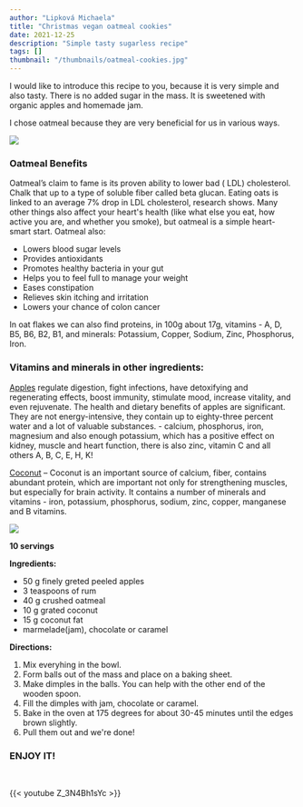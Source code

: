 ```yaml
---
author: "Lipková Michaela"
title: "Christmas vegan oatmeal cookies"
date: 2021-12-25
description: "Simple tasty sugarless recipe"
tags: []
thumbnail: "/thumbnails/oatmeal-cookies.jpg"
---
```

I would like to introduce this recipe to you, because it is very simple and also tasty. There is no added sugar in the mass. It is sweetened with organic apples and homemade jam.

I chose oatmeal because they are very beneficial for us in various ways.

![](/images/oatmeal-cookies/oatmeal.png#center)

### Oatmeal Benefits
Oatmeal’s claim to fame is its proven ability to lower bad ( LDL) cholesterol. Chalk that up to a type of soluble fiber called beta glucan. Eating oats is linked to an average 7% drop in LDL cholesterol, research shows. Many other things also affect your heart's health (like what else you eat, how active you are, and whether you smoke), but oatmeal is a simple heart-smart start. Oatmeal also:
- Lowers blood sugar levels 
- Provides antioxidants  
- Promotes healthy bacteria in your gut  
- Helps you to feel full to manage your weight  
- Eases constipation  
- Relieves skin itching and irritation  
- Lowers your chance of colon cancer 

In oat flakes we can also find proteins, in 100g about 17g, vitamins - A, D, B5, B6, B2, B1, and minerals: Potassium, Copper, Sodium, Zinc, Phosphorus, Iron.

### Vitamins and minerals in other ingredients:
<u>Apples</u> regulate digestion, fight infections, have detoxifying and regenerating effects, boost immunity, stimulate mood, increase vitality, and even rejuvenate. The health and dietary benefits of apples are significant. They are not energy-intensive, they contain up to eighty-three percent water and a lot of valuable substances. - calcium, phosphorus, iron, magnesium and also enough potassium, which has a positive effect on kidney, muscle and heart function, there is also zinc, vitamin C and all others A, B, C, E, H, K!

<u>Coconut</u> – Coconut is an important source of calcium, fiber, contains abundant protein, which are important not only for strengthening muscles, but especially for brain activity. It contains a number of minerals and vitamins - iron, potassium, phosphorus, sodium, zinc, copper, manganese and B vitamins.

![](/images/oatmeal-cookies/baked.png#center)

**10 servings**

**Ingredients:**
- 50 g finely greted peeled apples
- 3 teaspoons of rum
- 40 g crushed oatmeal
- 10 g grated coconut
- 15 g coconut fat
- marmelade(jam), chocolate or caramel

**Directions:**
1. Mix everyhing in the bowl.
2. Form balls out of the mass and place on a baking sheet.
3. Make dimples in the balls. You can help with the other end of the wooden spoon.
4. Fill the dimples with jam, chocolate or caramel.
5. Bake in the oven at 175 degrees for about 30-45 minutes until the edges brown slightly.
6. Pull them out and we're done!

### ENJOY IT!

<br/>

{{< youtube Z_3N4Bh1sYc >}}
